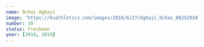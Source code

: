 ```yaml
---
name: Ochai Agbaji
image: "https://kuathletics.com/images/2018/6/27/Ogbaji_Ochai_06252018.jpg?width=182&height=250&mode=crop&anchor=topcenter"
number: 30
status: Freshman
year: [2018, 2019]
---
```

